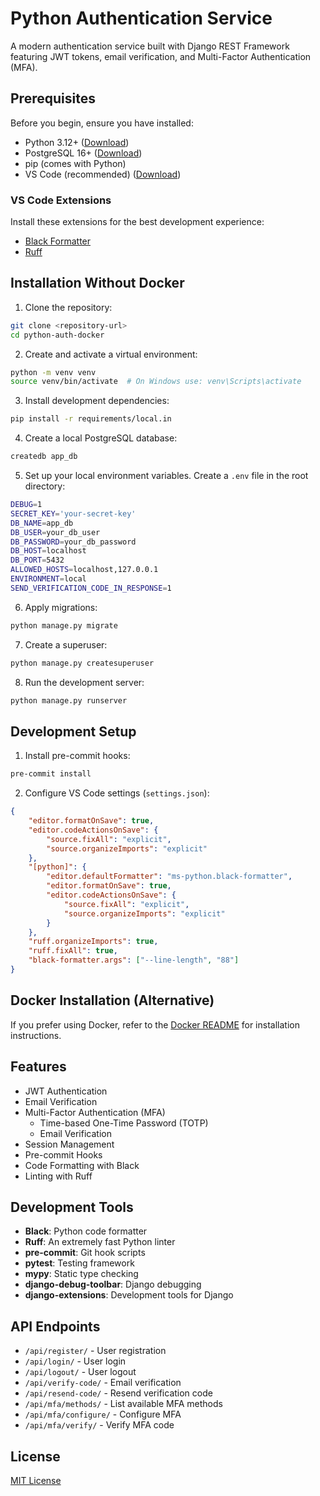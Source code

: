 # Python Authentication Service

A modern authentication service built with Django REST Framework featuring JWT tokens, email verification, and Multi-Factor Authentication (MFA).

## Prerequisites

Before you begin, ensure you have installed:

- Python 3.12+ ([Download](https://www.python.org/downloads/))
- PostgreSQL 16+ ([Download](https://www.postgresql.org/download/))
- pip (comes with Python)
- VS Code (recommended) ([Download](https://code.visualstudio.com/))

### VS Code Extensions

Install these extensions for the best development experience:

- [Black Formatter](https://marketplace.visualstudio.com/items?itemName=ms-python.black-formatter)
- [Ruff](https://marketplace.visualstudio.com/items?itemName=charliermarsh.ruff)

## Installation Without Docker

1. Clone the repository:

```bash
git clone <repository-url>
cd python-auth-docker
```

2. Create and activate a virtual environment:

```bash
python -m venv venv
source venv/bin/activate  # On Windows use: venv\Scripts\activate
```

3. Install development dependencies:

```bash
pip install -r requirements/local.in
```

4. Create a local PostgreSQL database:

```bash
createdb app_db
```

5. Set up your local environment variables. Create a `.env` file in the root directory:

```bash
DEBUG=1
SECRET_KEY='your-secret-key'
DB_NAME=app_db
DB_USER=your_db_user
DB_PASSWORD=your_db_password
DB_HOST=localhost
DB_PORT=5432
ALLOWED_HOSTS=localhost,127.0.0.1
ENVIRONMENT=local
SEND_VERIFICATION_CODE_IN_RESPONSE=1
```

6. Apply migrations:

```bash
python manage.py migrate
```

7. Create a superuser:

```bash
python manage.py createsuperuser
```

8. Run the development server:

```bash
python manage.py runserver
```

## Development Setup

1. Install pre-commit hooks:

```bash
pre-commit install
```

2. Configure VS Code settings (`settings.json`):

```json
{
    "editor.formatOnSave": true,
    "editor.codeActionsOnSave": {
        "source.fixAll": "explicit",
        "source.organizeImports": "explicit"
    },
    "[python]": {
        "editor.defaultFormatter": "ms-python.black-formatter",
        "editor.formatOnSave": true,
        "editor.codeActionsOnSave": {
            "source.fixAll": "explicit",
            "source.organizeImports": "explicit"
        }
    },
    "ruff.organizeImports": true,
    "ruff.fixAll": true,
    "black-formatter.args": ["--line-length", "88"]
}
```

## Docker Installation (Alternative)

If you prefer using Docker, refer to the [Docker README](docker/readme.md) for installation instructions.

## Features

- JWT Authentication
- Email Verification
- Multi-Factor Authentication (MFA)
  - Time-based One-Time Password (TOTP)
  - Email Verification
- Session Management
- Pre-commit Hooks
- Code Formatting with Black
- Linting with Ruff

## Development Tools

- **Black**: Python code formatter
- **Ruff**: An extremely fast Python linter
- **pre-commit**: Git hook scripts
- **pytest**: Testing framework
- **mypy**: Static type checking
- **django-debug-toolbar**: Django debugging
- **django-extensions**: Development tools for Django

## API Endpoints

- `/api/register/` - User registration
- `/api/login/` - User login
- `/api/logout/` - User logout
- `/api/verify-code/` - Email verification
- `/api/resend-code/` - Resend verification code
- `/api/mfa/methods/` - List available MFA methods
- `/api/mfa/configure/` - Configure MFA
- `/api/mfa/verify/` - Verify MFA code

## License

[MIT License](LICENSE)
